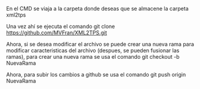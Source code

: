En el CMD se viaja a la carpeta donde deseas que se almacene la carpeta xml2tps

Una vez ahí se ejecuta el comando git clone https://github.com/MVFran/XML2TPS.git

Ahora, si se desea modificar el archivo se puede crear una nueva rama para modificar caracteristicas del archivo (despues, se pueden fusionar las ramas), para crear una nueva rama se usa el comando git checkout -b NuevaRama

Ahora, para subir los cambios a github se usa el comando git push origin NuevaRama